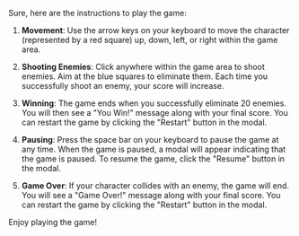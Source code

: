 Sure, here are the instructions to play the game:

1. **Movement**: Use the arrow keys on your keyboard to move the character (represented by a red square) up, down, left, or right within the game area.

2. **Shooting Enemies**: Click anywhere within the game area to shoot enemies. Aim at the blue squares to eliminate them. Each time you successfully shoot an enemy, your score will increase.

3. **Winning**: The game ends when you successfully eliminate 20 enemies. You will then see a "You Win!" message along with your final score. You can restart the game by clicking the "Restart" button in the modal.

4. **Pausing**: Press the space bar on your keyboard to pause the game at any time. When the game is paused, a modal will appear indicating that the game is paused. To resume the game, click the "Resume" button in the modal.

5. **Game Over**: If your character collides with an enemy, the game will end. You will see a "Game Over!" message along with your final score. You can restart the game by clicking the "Restart" button in the modal.

Enjoy playing the game!
